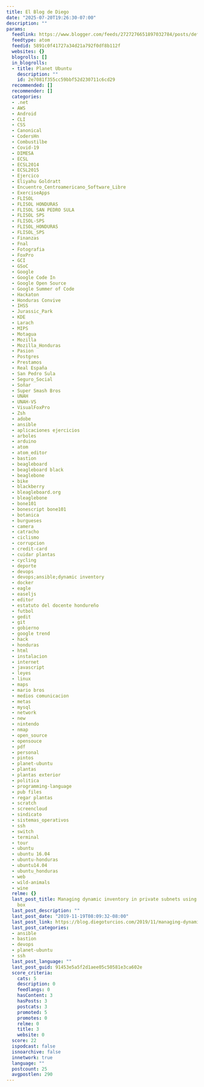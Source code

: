 ```yaml
---
title: El Blog de Diego
date: "2025-07-20T19:26:30-07:00"
description: ""
params:
  feedlink: https://www.blogger.com/feeds/2727276651897032784/posts/default/-/planet-ubuntu
  feedtype: atom
  feedid: 5891c0f41727a34d21a792f0df8b112f
  websites: {}
  blogrolls: []
  in_blogrolls:
  - title: Planet Ubuntu
    description: ""
    id: 2e7081f355cc59bbf52d230711c6cd29
  recommended: []
  recommender: []
  categories:
  - .net
  - AWS
  - Android
  - CLI
  - CSS
  - Canonical
  - CodersHn
  - Combustilbe
  - Covid-19
  - DIMESA
  - ECSL
  - ECSL2014
  - ECSL2015
  - Ejercico
  - Eliyahu Goldratt
  - Encuentro_Centroamericano_Software_Libre
  - ExerciseApps
  - FLISOL
  - FLISOL HONDURAS
  - FLISOL SAN PEDRO SULA
  - FLISOL SPS
  - FLISOL-SPS
  - FLISOL_HONDURAS
  - FLISOL_SPS
  - Finanzas
  - Fnal
  - Fotografia
  - FoxPro
  - GCI
  - GSoC
  - Google
  - Google Code In
  - Google Open Source
  - Google Summer of Code
  - Hackaton
  - Honduras Convive
  - IHSS
  - Jurassic_Park
  - KDE
  - Larach
  - MIPS
  - Motagua
  - Mozilla
  - Mozilla_Honduras
  - Pasion
  - Postgres
  - Prestamos
  - Real España
  - San Pedro Sula
  - Seguro_Social
  - Soñar
  - Super Smash Bros
  - UNAH
  - UNAH-VS
  - VisualFoxPro
  - Zsh
  - adobe
  - ansible
  - aplicaciones ejercicios
  - arboles
  - arduino
  - atom
  - atom_editor
  - bastion
  - beagleboard
  - beagleboard black
  - beaglebone
  - bike
  - blackberry
  - bleagleboard.org
  - bleaglebone
  - bone101
  - bonescript bone101
  - botanica
  - burgueses
  - camera
  - catracho
  - ciclismo
  - corrupcion
  - credit-card
  - cuidar plantas
  - cycling
  - deporte
  - devops
  - devops;ansible;dynamic inventory
  - docker
  - eagle
  - easeljs
  - editor
  - estatuto del docente hondureño
  - futbol
  - gedit
  - git
  - gobierno
  - google trend
  - hack
  - honduras
  - html
  - instalacion
  - internet
  - javascript
  - leyes
  - linux
  - maps
  - mario bros
  - medios comunicacion
  - metas
  - mysql
  - network
  - new
  - nintendo
  - nmap
  - open_source
  - opensouce
  - pdf
  - personal
  - pintos
  - planet-ubuntu
  - plantas
  - plantas exterior
  - politica
  - programming-language
  - pub files
  - regar plantas
  - scratch
  - screencloud
  - sindicato
  - sistemas_operativos
  - ssh
  - switch
  - terminal
  - tour
  - ubuntu
  - ubuntu 16.04
  - ubuntu-honduras
  - ubuntu14.04
  - ubuntu_honduras
  - web
  - wild-animals
  - wine
  relme: {}
  last_post_title: Managing dynamic inventory in private subnets using bastion jump
    box
  last_post_description: ""
  last_post_date: "2019-11-19T08:09:32-08:00"
  last_post_link: https://blog.diegoturcios.com/2019/11/managing-dynamic-inventory-in-private_56.html
  last_post_categories:
  - ansible
  - bastion
  - devops
  - planet-ubuntu
  - ssh
  last_post_language: ""
  last_post_guid: 91453e5a5f2d1aee05c50581e3ca602e
  score_criteria:
    cats: 5
    description: 0
    feedlangs: 0
    hasContent: 3
    hasPosts: 3
    postcats: 3
    promoted: 5
    promotes: 0
    relme: 0
    title: 3
    website: 0
  score: 22
  ispodcast: false
  isnoarchive: false
  innetwork: true
  language: ""
  postcount: 25
  avgpostlen: 290
---
```

